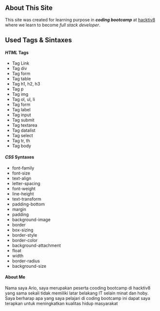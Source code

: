 
## About This Site

This site was created for learning purpose in ***coding bootcamp*** at [hacktiv8](www.hacktiv8.com)
where we learn to become _full stack developer_.


## Used Tags & Sintaxes

#### _HTML_ Tags

-  Tag Link
-  Tag div
-  Tag form
-  Tag table
-  Tag h1, h2, h3
-  Tag p
-  Tag img
-  Tag ol, ul, li
-  Tag form
-  Tag label
-  Tag input
-  Tag submit
-  Tag textarea
-  Tag datalist
-  Tag select
-  Tag tr, th
-  Tag body


#### _CSS_ Syntaxes

-  font-family
-  font-size
-  text-align
-  letter-spacing
-  font-weight
-  line-height
-  text-transform
-  padding-bottom
-  margin
-  padding
-  background-image
-  border
-  box-sizing
-  border-style
-  border-color
-  background-attachment
-  float
-  width
-  border-radius
-  background-size


#### About Me

Nama saya Ario, saya merupakan peserta cooding bootcamp di hacktiv8 yang sama sekali tidak memiliki latar belakang IT selain minat dan hoby.
Saya berharap apa yang saya pelajari di coding bootcamp ini dapat saya terapkan untuk meningkatkan kualitas hidup masyarakat



